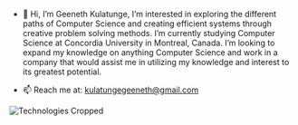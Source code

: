 - 👋 Hi, I’m Geeneth Kulatunge, I’m interested in exploring the different paths of Computer Science and creating efficient systems through creative problem solving methods. I’m currently studying Computer Science at Concordia University in Montreal, Canada. I’m looking to expand my knowledge on anything Computer Science and work in a company that would assist me in utilizing my knowledge and interest to its greatest potential. 

- 📫 Reach me at: kulatungegeeneth@gmail.com

![Technologies Cropped](https://user-images.githubusercontent.com/44797747/191418877-ffe95afd-7dc8-4b77-ad54-0dd45e73db5f.png)

<!---
Geeneth/Geeneth is a ✨ special ✨ repository because its `README.md` (this file) appears on your GitHub profile.
You can click the Preview link to take a look at your changes.
--->
